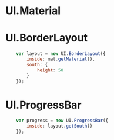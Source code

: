 # UI.Material

# UI.BorderLayout
~~~javascript
	var layout = new UI.BorderLayout({
		inside: mat.getMaterial(),
		south: {
			height: 50
		}
	});
~~~

# UI.ProgressBar
~~~javascript
	var progress = new UI.ProgressBar({
		inside: layout.getSouth()
	});
~~~

